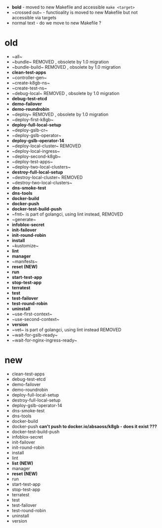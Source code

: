  - **bold** - moved to new Makefile and accessible `make <target>`
 - ~crossed out~ - functioality is moved to new Makefile but not accessible via targets
 - normal text - do we move to new Makefile ? 

# old

 - ~all~
 - ~bundle~ REMOVED , obsolete by 1.0 migration
 - ~bundle-build~ REMOVED , obsolete by 1.0 migration
 - **clean-test-apps**
 - ~controller-gen~
 - ~create-k8gb-ns~
 - ~create-test-ns~
 - ~debug-local~ REMOVED , obsolete by 1.0 migration
 - **debug-test-etcd**
 - **demo-failover**
 - **demo-roundrobin**
 - ~deploy~ REMOVED , obsolete by 1.0 migration
 - ~deploy-first-k8gb~
 - **deploy-full-local-setup**
 - ~deploy-gslb-cr~
 - ~deploy-gslb-operator~
 - **deploy-gslb-operator-14**
 - ~deploy-local-cluster~ REMOVED
 - ~deploy-local-ingress~
 - ~deploy-second-k8gb~
 - ~deploy-test-apps~
 - ~deploy-two-local-clusters~
 - **destroy-full-local-setup**
 - ~destroy-local-cluster~ REMOVED
 - ~destroy-two-local-clusters~
 - **dns-smoke-test**
 - **dns-tools**
 - **docker-build**
 - **docker-push**
 - **docker-test-build-push**
 - ~fmt~ is part of golangci, using lint instead, REMOVED
 - ~generate~
 - **infoblox-secret**
 - **init-failover**
 - **init-round-robin**
 - **install**
 - ~kustomize~
 - **lint**
 - **manager**
 - ~manifests~
 - **reset (NEW)**
 - **run**
 - **start-test-app**
 - **stop-test-app**
 - **terratest**
 - **test**
 - **test-failover**
 - **test-round-robin**
 - **uninstall**
 - ~use-first-context~
 - ~use-second-context~
 - **version**
 - ~vet~ is part of golangci, using lint instead REMOVED
 - ~wait-for-gslb-ready~
 - ~wait-for-nginx-ingress-ready~


# new
 - clean-test-apps
 - debug-test-etcd
 - demo-failover
 - demo-roundrobin
 - deploy-full-local-setup
 - destroy-full-local-setup
 - deploy-gslb-operator-14
 - dns-smoke-test
 - dns-tools
 - docker-build
 - docker-push **can't push to docker.io/absaoss/k8gb - does it exist ???**
 - docker-test-build-push
 - infoblox-secret
 - init-failover
 - init-round-robin
 - install
 - lint
 - **list (NEW)**
 - manager
 - **reset (NEW)**
 - run
 - start-test-app
 - stop-test-app
 - terratest
 - test
 - test-failover
 - test-round-robin
 - uninstall
 - version

